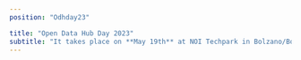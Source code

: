 ```yaml
---
position: "Odhday23"

title: "Open Data Hub Day 2023"
subtitle: "It takes place on **May 19th** at NOI Techpark in Bolzano/Bozen, Italy. The third edition of the Open Data Hub Day is about best practices to help understand and get the most out of the world of data. Open Data is an increasingly important subject for those who work in business and research. We will be delving into it with several **experts** and representatives from **leading companies** along with NOI’s scientific partners."
---
```

